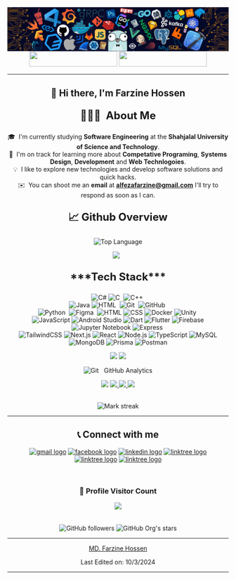 <img src="assets/header.png" align='center'>
<div align="center">
<div align="center">
<a href = "https://drive.google.com/file/d/12pIYVC9HTRZ0HKa1wxHGgHI2gtaGH2_F/view?usp=sharing" ><img src="https://img.shields.io/badge/My%20CV-%40Farzine-blue" width="200" height="35"></a>
<a href = "https://farzine.github.io/farzinehossen/" ><img src="https://img.shields.io/badge/Website-My%20Portfolio-red" width="200" height="35"></a>
<hr />
</div>

## 👋 Hi there, I'm Farzine Hossen

 <p align="center" width="150px"> 
 <p style="font-size: 24px; font-weight: bold;">
  👨🏻‍💻 &nbsp;<b>About Me</b>
</p>

🎓 &nbsp;I'm currently studying <b>Software Engineering</b> at the <b>Shahjalal University of Science and Technology</b>.<br>
🌱 &nbsp;I'm on track for learning more about <b>Competative Programing</b>, <b>Systems Design</b>, <b>Development</b> and <b>Web Technlogoies</b>.
</br>
💡 &nbsp;I like to explore new technologies and develop software solutions and quick hacks.<br>
✉️ &nbsp;You can shoot me an <b>email</b> at <b>alfezafarzine@gmail.com</b> I'll try to respond as soon as I can.</br>
</p>

<p style="font-size: 24px; font-weight: bold;" align="center">📈 Github Overview</p>
<!-- 
![Github Stats](https://github-readme-stats.vercel.app/api?username=Farzine&count_private=true&show_icons=true&&theme=midnight-purple&include_all_commits=true%22%20&hide_border=true) -->

![Top Language](https://github-readme-stats-eight-theta.vercel.app/api/top-langs/?username=Farzine&layout=compact&langs_count=8&theme=chartreuse-dark&hide_border=true&count_private=true)
<br/>

<p align='center'>
<img src="https://media.giphy.com/media/iY8CRBdQXODJSCERIr/giphy.gif" width="30px"> &nbsp; <p style="font-size: 24px; font-weight: bold;" align="center">***Tech Stack***</p>

![C#](https://img.shields.io/badge/-C%23-239120?style=flat&logo=c-sharp)
![C](https://img.shields.io/badge/-C-05122A?style=flat&logo=C&logoColor=A8B9CC)&nbsp;
![C++](https://img.shields.io/badge/-C++-05122A?style=flat&logo=C%2B%2B&logoColor=00599C)&nbsp;\
![Java](https://img.shields.io/badge/-Java-05122A?style=flat&logo=java)
![HTML](https://img.shields.io/badge/-HTML-05122A?style=flat&logo=HTML5)&nbsp;
![Git](https://img.shields.io/badge/-Git-05122A?style=flat&logo=git)&nbsp;
![GitHub](https://img.shields.io/badge/-GitHub-05122A?style=flat&logo=github)&nbsp;\
![Python](https://img.shields.io/badge/-Python-05122A?style=flat&logo=python)&nbsp;
![Figma](https://img.shields.io/badge/-Figma-05122A?style=flat&logo=figma)&nbsp;
![HTML](https://img.shields.io/badge/-HTML-239120?style=flat&logo=html5)
![CSS](https://img.shields.io/badge/-CSS-239120?style=flat&logo=css3)
![Docker](https://img.shields.io/badge/-Docker-2496ED?style=flat&logo=docker&logoColor=white)
![Unity](https://img.shields.io/badge/-Unity-000000?style=flat&logo=unity)&nbsp;\
![JavaScript](https://img.shields.io/badge/-JavaScript-05122A?style=flat&logo=javascript)
![Android Studio](https://img.shields.io/badge/-Android_Studio-3DDC84?style=flat&logo=android-studio)
![Dart](https://img.shields.io/badge/-Dart-0175C2?style=flat&logo=dart)
![Flutter](https://img.shields.io/badge/-Flutter-02569B?style=flat&logo=flutter)
![Firebase](https://img.shields.io/badge/-Firebase-FFCA28?style=flat&logo=firebase)
![Jupyter Notebook](https://img.shields.io/badge/-Jupyter%20Notebook-F37626?style=flat&logo=jupyter&logoColor=white)
![Express](https://img.shields.io/badge/-Express-000000?style=flat&logo=express&logoColor=white)&nbsp;\
![TailwindCSS](https://img.shields.io/badge/-TailwindCSS-06B6D4?style=flat&logo=tailwindcss&logoColor=white)
![Next.js](https://img.shields.io/badge/-Next.js-000000?style=flat&logo=next.js&logoColor=white)
![React](https://img.shields.io/badge/-React-61DAFB?style=flat&logo=react&logoColor=white)
![Node.js](https://img.shields.io/badge/-Node.js-339933?style=flat&logo=node.js&logoColor=white)
![TypeScript](https://img.shields.io/badge/-TypeScript-3178C6?style=flat&logo=typescript&logoColor=white)
![MySQL](https://img.shields.io/badge/-MySQL-4479A1?style=flat&logo=mysql&logoColor=white)
![MongoDB](https://img.shields.io/badge/-MongoDB-47A248?style=flat&logo=mongodb&logoColor=white)
![Prisma](https://img.shields.io/badge/-Prisma-2D3748?style=flat&logo=prisma&logoColor=white)
![Postman](https://img.shields.io/badge/-Postman-FF6C37?style=flat&logo=postman&logoColor=white)



</p>



<p align="center">
<img width="40%" src="http://github-profile-summary-cards.vercel.app/api/cards/repos-per-language?username=Farzine&theme=moltack"  />
    
 <img width="40%" src="http://github-profile-summary-cards.vercel.app/api/cards/most-commit-language?username=Farzine&theme=moltack"  />
</p>

<img src="https://media.giphy.com/media/W5eoZHPpUx9sapR0eu/giphy.gif" width="30px" alt="Git"/> &nbsp; GitHub Analytics
<p align="center">
<img src="https://user-images.githubusercontent.com/73097560/115834477-dbab4500-a447-11eb-908a-139a6edaec5c.gif">     
<a href="https://github.com/Farzine">
  <img height="180em" src="https://github-readme-stats-eight-theta.vercel.app/api?username=Farzine&show_icons=true&theme=algolia&include_all_commits=true&count_private=true"/>
  <img height="180em" src="https://github-readme-stats-eight-theta.vercel.app/api/top-langs/?username=Farzine&layout=compact&langs_count=8&theme=algolia"/>
 <img src="https://user-images.githubusercontent.com/73097560/115834477-dbab4500-a447-11eb-908a-139a6edaec5c.gif"> 
   
</a>
</p>
<br>
 <img alt="Mark streak" height="180em" src="https://github-readme-streak-stats.herokuapp.com/?user=Farzine&layout=compact&langs_count=8&theme=algolia" /> 
 <br> 
 
 <hr>
  <div align="center">

## 📞 Connect with me

<p align="center">
<a href="mailto:alfezafarzine@gmail.com?subject=Want%20to%20contact%20you%20from%20github"><img src="https://raw.githubusercontent.com/maurodesouza/profile-readme-generator/master/src/assets/icons/social/gmail/default.svg" width="42" height="30" alt="gmail logo"/></a>
<a href="https://www.facebook.com/alfeza.farzine.9"><img src="https://raw.githubusercontent.com/rahuldkjain/github-profile-readme-generator/master/src/images/icons/Social/facebook.svg" width="42" height="30" alt="facebook logo"  /></a>
<a href="https://www.linkedin.com/in/farzine-hossen/"><img src="https://raw.githubusercontent.com/maurodesouza/profile-readme-generator/master/src/assets/icons/social/linkedin/default.svg" width="42" height="30" alt="linkedin logo"  /></a>
<a href="https://stackoverflow.com/users/13511410/sumonta-saha-mridul" ><img src="https://raw.githubusercontent.com/rahuldkjain/github-profile-readme-generator/master/src/images/icons/Social/stack-overflow.svg" width="42" height="30" alt="linktree logo"  /></a>
<a href="https://codeforces.com/profile/alfezafarzine" ><img src="https://raw.githubusercontent.com/rahuldkjain/github-profile-readme-generator/master/src/images/icons/Social/codeforces.svg" width="42" height="30" alt="linktree logo"  /></a>
<a href="https://leetcode.com/u/farzine/" ><img src="https://raw.githubusercontent.com/rahuldkjain/github-profile-readme-generator/master/src/images/icons/Social/leet-code.svg" width="42" height="30" alt="linktree logo"  /></a>
</p>

</div>
  
  <br>
  
<div align=center>
  <h3><b>📍 Profile Visitor Count</b></h3>
 <!-- retro visitor counter -->  
<p align="center" >   
   <img src="https://profile-counter.glitch.me/Farzine/count.svg" /> 
</p>
</div>
    
<br>
<img alt="GitHub followers" src="https://img.shields.io/github/followers/Farzine"> <img alt="GitHub Org's stars" src="https://img.shields.io/github/stars/Farzine">
</p>
</p>

------

[MD. Farzine Hossen](https://github.com/Farzine)

Last Edited on: 10/3/2024


------
</div>
  
